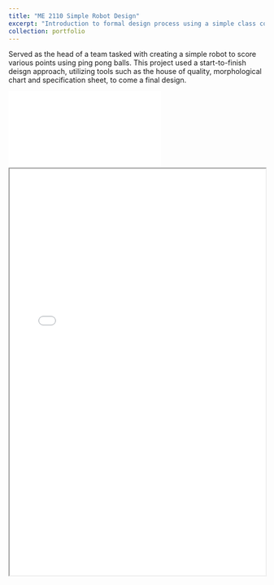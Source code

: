 ```yaml
---
title: "ME 2110 Simple Robot Design"
excerpt: "Introduction to formal design process using a simple class competition<br/>"
collection: portfolio
---
```


Served as the head of a team tasked with creating a simple robot to score various points using ping pong balls. This project used a start-to-finish deisgn approach, utilizing tools such as the house of quality, morphological chart and specification sheet, to come a final design.

<embed src="/files/Final Report.pdf" type="application/pdf">

<iframe width="100%" height="800" src="/files/Final Report.pdf">
